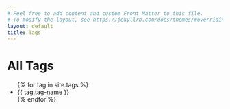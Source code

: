 ```yaml
---
# Feel free to add content and custom Front Matter to this file.
# To modify the layout, see https://jekyllrb.com/docs/themes/#overriding-theme-defaults
layout: default
title: Tags
---
```


<h1>All Tags</h1>

<ul class="tag-list">
{% for tag in site.tags %}
  <li class="tag-list-item">
  <a href="/tags/{{tag.tag-name}}">{{ tag.tag-name }}</a>
  </li>
{% endfor %}
</ul>
